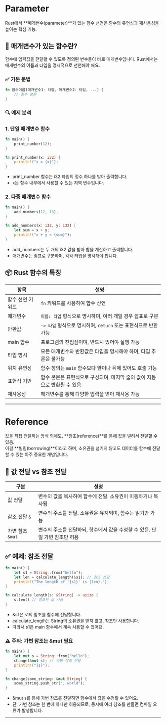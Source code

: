 # Parameter
Rust에서 **매개변수(parameter)**가 있는 함수 선언은 함수의 유연성과 재사용성을 높이는 핵심 기능.

## 🧠 매개변수가 있는 함수란?
함수에 입력값을 전달할 수 있도록 정의된 변수들이 바로 매개변수입니다. Rust에서는 매개변수의 이름과 타입을 명시적으로 선언해야 해요.

### ✅ 기본 문법
```rust
fn 함수이름(매개변수1: 타입, 매개변수2: 타입, ...) {
    // 함수 본문
}
```


### 🔍 예제 분석
### 1. 단일 매개변수 함수
```rust
fn main() {
    print_number(12);
}

fn print_number(x: i32) {
    println!("x = {x}");
}
```

- print_number 함수는 i32 타입의 정수 하나를 받아 출력합니다.
- x는 함수 내부에서 사용할 수 있는 지역 변수입니다.

### 2. 다중 매개변수 함수
```rust
fn main() {
    add_numbers(12, 13);
}

fn add_numbers(x: i32, y: i32) {
    let sum = x + y;
    println!("x + y = {sum}");
}
```

- add_numbers는 두 개의 i32 값을 받아 합을 계산하고 출력합니다.
- 매개변수는 쉼표로 구분하며, 각각 타입을 명시해야 합니다.

## 📦 Rust 함수의 특징

| 항목             | 설명                                                                 |
|------------------|----------------------------------------------------------------------|
| 함수 선언 키워드 | `fn` 키워드를 사용하여 함수 선언                                     |
| 매개변수         | `이름: 타입` 형식으로 명시하며, 여러 개일 경우 쉼표로 구분           |
| 반환값           | `-> 타입` 형식으로 명시하며, `return` 또는 표현식으로 반환 가능       |
| main 함수        | 프로그램의 진입점이며, 반드시 있어야 실행 가능                        |
| 타입 명시        | 모든 매개변수와 반환값은 타입을 명시해야 하며, 타입 추론은 불가능     |
| 위치 유연성      | 함수 정의는 `main` 함수보다 앞이나 뒤에 있어도 호출 가능              |
| 표현식 기반      | 함수 본문은 표현식으로 구성되며, 마지막 줄의 값이 자동으로 반환될 수 있음 |
| 재사용성         | 매개변수를 통해 다양한 입력을 받아 재사용 가능                        |

---
# Reference

값을 직접 전달하는 방식 외에도, **참조(reference)**를 통해 값을 빌려서 전달할 수 있음.  
이걸 **빌림(borrowing)**이라고 하며, 소유권을 넘기지 않고도 데이터를 함수에 전달할 수 있는 아주 중요한 개념입니다.

## 🔁 값 전달 vs 참조 전달
| 구분           | 설명                                                                 |
|----------------|----------------------------------------------------------------------|
| 값 전달        | 변수의 값을 복사하여 함수에 전달. 소유권이 이동하거나 복사됨         |
| 참조 전달 `&`  | 변수의 주소를 전달. 소유권은 유지되며, 함수는 읽기만 가능             |
| 가변 참조 `&mut` | 변수의 주소를 전달하되, 함수에서 값을 수정할 수 있음. 단일 가변 참조만 허용 |



## ✅ 예제: 참조 전달
```rust
fn main() {
    let s1 = String::from("hello");
    let len = calculate_length(&s1); // 참조 전달
    println!("The length of '{s1}' is {len}.");
}

fn calculate_length(s: &String) -> usize {
    s.len() // 참조된 값 사용
}
```


- &s1은 s1의 참조를 함수에 전달합니다.
- calculate_length는 String의 소유권을 받지 않고, 참조만 사용합니다.
- 따라서 s1은 main 함수에서 계속 사용할 수 있어요.

### ⚠️ 주의: 가변 참조는 &mut 필요
```rust
fn main() {
    let mut s = String::from("hello");
    change(&mut s); // 가변 참조 전달
    println!("{s}");
}

fn change(some_string: &mut String) {
    some_string.push_str(", world");
}
```

- &mut s를 통해 가변 참조를 전달하면 함수에서 값을 수정할 수 있어요.
- 단, 가변 참조는 한 번에 하나만 허용되므로, 동시에 여러 참조를 만들면 컴파일 오류가 발생합니다.

---

